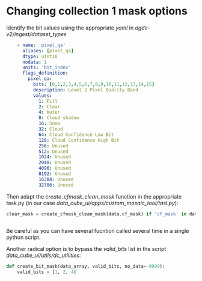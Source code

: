 # Changing collection 1 mask options

Identify the bit values using the appropriate *yaml* in *agdc-v2/ingest/dataset_types*

```yaml
    - name: 'pixel_qa'
      aliases: [pixel_qa]
      dtype: uint16
      nodata: 1
      units: 'bit_index'
      flags_definition:
        pixel_qa:
          bits: [0,1,2,3,4,5,6,7,8,9,10,11,12,13,14,15]
          description: Level 2 Pixel Quality Band
          values:
            1: Fill
            2: Clear
            4: Water
            8: Cloud shadow
            16: Snow
            32: Cloud
            64: Cloud Confidence Low Bit
            128: Cloud Confidence High Bit
            256: Unused
            512: Unused
            1024: Unused
            2048: Unused
            4096: Unused
            8192: Unused
            16384: Unused
            32786: Unused
```

Then adapt the *create_cfmask_clean_mask* function in the appropriate task.py (in our case *data_cube_ui/apps/custom_mosaic_tool/tasl.py*):
```python
clear_mask = create_cfmask_clean_mask(data.cf_mask) if 'cf_mask' in data else create_bit_mask(data.pixel_qa,
                                                                                                            [1, 2, 4])
```
Be careful as you can have several fucntion called several time in a single python script.

Another radical option is to bypass the *valid_bits* list in the script *data_cube_ui/utils/dc_utilities*:
```python
def create_bit_mask(data_array, valid_bits, no_data=-9999):
    valid_bits = [1, 2, 4]
```
